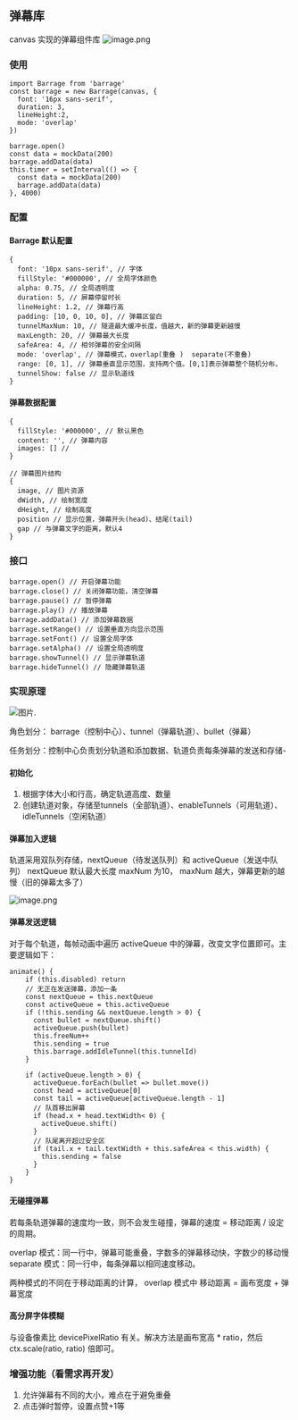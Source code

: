 ## 弹幕库
canvas 实现的弹幕组件库
![image.png](/uploads/2253A113AF8A46598995CCA4EA11F55A/image.png)

### 使用
```
import Barrage from 'barrage'
const barrage = new Barrage(canvas, {
  font: '16px sans-serif',
  duration: 3,
  lineHeight:2,
  mode: 'overlap'
})

barrage.open()
const data = mockData(200)
barrage.addData(data)
this.timer = setInterval(() => {
  const data = mockData(200)
  barrage.addData(data)
}, 4000)
```

### 配置

#### Barrage 默认配置
```
{
  font: '10px sans-serif', // 字体
  fillStyle: '#000000', // 全局字体颜色
  alpha: 0.75, // 全局透明度
  duration: 5, // 屏幕停留时长
  lineHeight: 1.2, // 弹幕行高
  padding: [10, 0, 10, 0], // 弹幕区留白
  tunnelMaxNum: 10, // 隧道最大缓冲长度，值越大，新的弹幕更新越慢
  maxLength: 20, // 弹幕最大长度
  safeArea: 4, // 相邻弹幕的安全间隔
  mode: 'overlap', // 弹幕模式，overlap(重叠 )  separate(不重叠)
  range: [0, 1], // 弹幕垂直显示范围，支持两个值。[0,1]表示弹幕整个随机分布，
  tunnelShow: false // 显示轨道线
}
```

#### 弹幕数据配置
```
{
  fillStyle: '#000000', // 默认黑色
  content: '', // 弹幕内容
  images: [] // 
}

// 弹幕图片结构
{
  image, // 图片资源
  dWidth, // 绘制宽度
  dHeight, // 绘制高度
  position // 显示位置，弹幕开头(head)、结尾(tail)
  gap // 与弹幕文字的距离，默认4
}
```

### 接口
```
barrage.open() // 开启弹幕功能
barrage.close() // 关闭弹幕功能，清空弹幕
barrage.pause() // 暂停弹幕
barrage.play() // 播放弹幕
barrage.addData() // 添加弹幕数据
barrage.setRange() // 设置垂直方向显示范围
barrage.setFont() // 设置全局字体
barrage.setAlpha() // 设置全局透明度
barrage.showTunnel() // 显示弹幕轨道
barrage.hideTunnel() // 隐藏弹幕轨道
```

### 实现原理
![图片.](/uploads/C6CC193BD06849799A1511F5F35436CA/图片.)

角色划分： barrage（控制中心）、tunnel（弹幕轨道）、bullet（弹幕）

任务划分：控制中心负责划分轨道和添加数据、轨道负责每条弹幕的发送和存储-

#### 初始化

1. 根据字体大小和行高，确定轨道高度、数量
2. 创建轨道对象，存储至tunnels（全部轨道）、enableTunnels（可用轨道）、idleTunnels（空闲轨道）

#### 弹幕加入逻辑

轨道采用双队列存储，nextQueue（待发送队列）和 activeQueue（发送中队列）
nextQueue 默认最大长度 maxNum 为10， maxNum 越大，弹幕更新的越慢（旧的弹幕太多了）

![image.png](/uploads/DBC8C739F01A4B30BCDDBAA915888E6B/image.png)

#### 弹幕发送逻辑

对于每个轨道，每帧动画中遍历 activeQueue 中的弹幕，改变文字位置即可。主要逻辑如下：
```
animate() {
    if (this.disabled) return
    // 无正在发送弹幕，添加一条
    const nextQueue = this.nextQueue
    const activeQueue = this.activeQueue
    if (!this.sending && nextQueue.length > 0) {
      const bullet = nextQueue.shift()
      activeQueue.push(bullet)
      this.freeNum++
      this.sending = true
      this.barrage.addIdleTunnel(this.tunnelId)
    }
    
    if (activeQueue.length > 0) {
      activeQueue.forEach(bullet => bullet.move())
      const head = activeQueue[0]
      const tail = activeQueue[activeQueue.length - 1]
      // 队首移出屏幕
      if (head.x + head.textWidth< 0) {
        activeQueue.shift()
      }
      // 队尾离开超过安全区
      if (tail.x + tail.textWidth + this.safeArea < this.width) {
        this.sending = false
      }
    }
}
```
#### 无碰撞弹幕
若每条轨道弹幕的速度均一致，则不会发生碰撞，弹幕的速度 = 移动距离 / 设定的周期。

overlap 模式：同一行中，弹幕可能重叠，字数多的弹幕移动快，字数少的移动慢
separate 模式：同一行中，每条弹幕以相同速度移动。

两种模式的不同在于移动距离的计算， overlap 模式中 移动距离 = 画布宽度 + 弹幕宽度

#### 高分屏字体模糊

与设备像素比 devicePixelRatio 有关。解决方法是画布宽高 * ratio，然后 ctx.scale(ratio, ratio) 倍即可。

### 增强功能（看需求再开发）
1. 允许弹幕有不同的大小，难点在于避免重叠
2. 点击弹时暂停，设置点赞+1等




